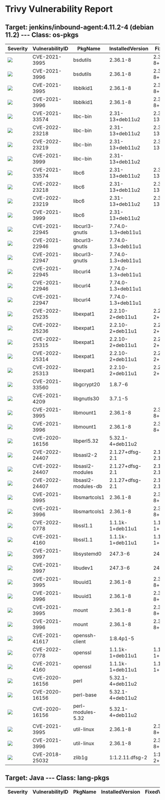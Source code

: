 # Trivy Vulnerability Report




## Target: jenkins/inbound-agent:4.11.2-4 (debian 11.2) --- Class: os-pkgs
|Severity|VulnerabilityID|PkgName|InstalledVersion|FixedVersion|
|--------|---------------|-------|----------------|------------|
|![](https://img.shields.io/badge/-MEDIUM-yellow)|CVE-2021-3995|bsdutils|2.36.1-8|2.36.1-8+deb11u1|
|![](https://img.shields.io/badge/-MEDIUM-yellow)|CVE-2021-3996|bsdutils|2.36.1-8|2.36.1-8+deb11u1|
|![](https://img.shields.io/badge/-MEDIUM-yellow)|CVE-2021-3995|libblkid1|2.36.1-8|2.36.1-8+deb11u1|
|![](https://img.shields.io/badge/-MEDIUM-yellow)|CVE-2021-3996|libblkid1|2.36.1-8|2.36.1-8+deb11u1|
|![](https://img.shields.io/badge/-CRITICAL-red)|CVE-2021-33574|libc-bin|2.31-13+deb11u2|2.31-13+deb11u3|
|![](https://img.shields.io/badge/-CRITICAL-red)|CVE-2022-23218|libc-bin|2.31-13+deb11u2|2.31-13+deb11u3|
|![](https://img.shields.io/badge/-CRITICAL-red)|CVE-2022-23219|libc-bin|2.31-13+deb11u2|2.31-13+deb11u3|
|![](https://img.shields.io/badge/-HIGH-orange)|CVE-2021-3999|libc-bin|2.31-13+deb11u2||
|![](https://img.shields.io/badge/-CRITICAL-red)|CVE-2021-33574|libc6|2.31-13+deb11u2|2.31-13+deb11u3|
|![](https://img.shields.io/badge/-CRITICAL-red)|CVE-2022-23218|libc6|2.31-13+deb11u2|2.31-13+deb11u3|
|![](https://img.shields.io/badge/-CRITICAL-red)|CVE-2022-23219|libc6|2.31-13+deb11u2|2.31-13+deb11u3|
|![](https://img.shields.io/badge/-HIGH-orange)|CVE-2021-3999|libc6|2.31-13+deb11u2||
|![](https://img.shields.io/badge/-CRITICAL-red)|CVE-2021-22945|libcurl3-gnutls|7.74.0-1.3+deb11u1||
|![](https://img.shields.io/badge/-HIGH-orange)|CVE-2021-22946|libcurl3-gnutls|7.74.0-1.3+deb11u1||
|![](https://img.shields.io/badge/-MEDIUM-yellow)|CVE-2021-22947|libcurl3-gnutls|7.74.0-1.3+deb11u1||
|![](https://img.shields.io/badge/-CRITICAL-red)|CVE-2021-22945|libcurl4|7.74.0-1.3+deb11u1||
|![](https://img.shields.io/badge/-HIGH-orange)|CVE-2021-22946|libcurl4|7.74.0-1.3+deb11u1||
|![](https://img.shields.io/badge/-MEDIUM-yellow)|CVE-2021-22947|libcurl4|7.74.0-1.3+deb11u1||
|![](https://img.shields.io/badge/-CRITICAL-red)|CVE-2022-25235|libexpat1|2.2.10-2+deb11u1|2.2.10-2+deb11u2|
|![](https://img.shields.io/badge/-CRITICAL-red)|CVE-2022-25236|libexpat1|2.2.10-2+deb11u1|2.2.10-2+deb11u2|
|![](https://img.shields.io/badge/-CRITICAL-red)|CVE-2022-25315|libexpat1|2.2.10-2+deb11u1|2.2.10-2+deb11u2|
|![](https://img.shields.io/badge/-HIGH-orange)|CVE-2022-25314|libexpat1|2.2.10-2+deb11u1|2.2.10-2+deb11u2|
|![](https://img.shields.io/badge/-MEDIUM-yellow)|CVE-2022-25313|libexpat1|2.2.10-2+deb11u1|2.2.10-2+deb11u2|
|![](https://img.shields.io/badge/-HIGH-orange)|CVE-2021-33560|libgcrypt20|1.8.7-6||
|![](https://img.shields.io/badge/-MEDIUM-yellow)|CVE-2021-4209|libgnutls30|3.7.1-5||
|![](https://img.shields.io/badge/-MEDIUM-yellow)|CVE-2021-3995|libmount1|2.36.1-8|2.36.1-8+deb11u1|
|![](https://img.shields.io/badge/-MEDIUM-yellow)|CVE-2021-3996|libmount1|2.36.1-8|2.36.1-8+deb11u1|
|![](https://img.shields.io/badge/-HIGH-orange)|CVE-2020-16156|libperl5.32|5.32.1-4+deb11u2||
|![](https://img.shields.io/badge/-HIGH-orange)|CVE-2022-24407|libsasl2-2|2.1.27+dfsg-2.1|2.1.27+dfsg-2.1+deb11u1|
|![](https://img.shields.io/badge/-HIGH-orange)|CVE-2022-24407|libsasl2-modules|2.1.27+dfsg-2.1|2.1.27+dfsg-2.1+deb11u1|
|![](https://img.shields.io/badge/-HIGH-orange)|CVE-2022-24407|libsasl2-modules-db|2.1.27+dfsg-2.1|2.1.27+dfsg-2.1+deb11u1|
|![](https://img.shields.io/badge/-MEDIUM-yellow)|CVE-2021-3995|libsmartcols1|2.36.1-8|2.36.1-8+deb11u1|
|![](https://img.shields.io/badge/-MEDIUM-yellow)|CVE-2021-3996|libsmartcols1|2.36.1-8|2.36.1-8+deb11u1|
|![](https://img.shields.io/badge/-HIGH-orange)|CVE-2022-0778|libssl1.1|1.1.1k-1+deb11u1|1.1.1k-1+deb11u2|
|![](https://img.shields.io/badge/-MEDIUM-yellow)|CVE-2021-4160|libssl1.1|1.1.1k-1+deb11u1|1.1.1k-1+deb11u2|
|![](https://img.shields.io/badge/-MEDIUM-yellow)|CVE-2021-3997|libsystemd0|247.3-6|247.3-7|
|![](https://img.shields.io/badge/-MEDIUM-yellow)|CVE-2021-3997|libudev1|247.3-6|247.3-7|
|![](https://img.shields.io/badge/-MEDIUM-yellow)|CVE-2021-3995|libuuid1|2.36.1-8|2.36.1-8+deb11u1|
|![](https://img.shields.io/badge/-MEDIUM-yellow)|CVE-2021-3996|libuuid1|2.36.1-8|2.36.1-8+deb11u1|
|![](https://img.shields.io/badge/-MEDIUM-yellow)|CVE-2021-3995|mount|2.36.1-8|2.36.1-8+deb11u1|
|![](https://img.shields.io/badge/-MEDIUM-yellow)|CVE-2021-3996|mount|2.36.1-8|2.36.1-8+deb11u1|
|![](https://img.shields.io/badge/-HIGH-orange)|CVE-2021-41617|openssh-client|1:8.4p1-5||
|![](https://img.shields.io/badge/-HIGH-orange)|CVE-2022-0778|openssl|1.1.1k-1+deb11u1|1.1.1k-1+deb11u2|
|![](https://img.shields.io/badge/-MEDIUM-yellow)|CVE-2021-4160|openssl|1.1.1k-1+deb11u1|1.1.1k-1+deb11u2|
|![](https://img.shields.io/badge/-HIGH-orange)|CVE-2020-16156|perl|5.32.1-4+deb11u2||
|![](https://img.shields.io/badge/-HIGH-orange)|CVE-2020-16156|perl-base|5.32.1-4+deb11u2||
|![](https://img.shields.io/badge/-HIGH-orange)|CVE-2020-16156|perl-modules-5.32|5.32.1-4+deb11u2||
|![](https://img.shields.io/badge/-MEDIUM-yellow)|CVE-2021-3995|util-linux|2.36.1-8|2.36.1-8+deb11u1|
|![](https://img.shields.io/badge/-MEDIUM-yellow)|CVE-2021-3996|util-linux|2.36.1-8|2.36.1-8+deb11u1|
|![](https://img.shields.io/badge/-HIGH-orange)|CVE-2018-25032|zlib1g|1:1.2.11.dfsg-2|1:1.2.11.dfsg-2+deb11u1|

## Target: Java --- Class: lang-pkgs
|Severity|VulnerabilityID|PkgName|InstalledVersion|FixedVersion|
|--------|---------------|-------|----------------|------------|
